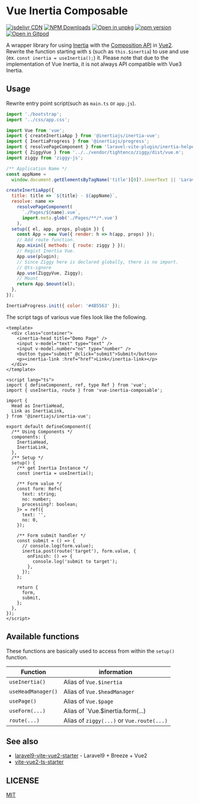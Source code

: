 # Vue Inertia Composable

[![jsdelivr CDN](https://data.jsdelivr.com/v1/package/npm/vue-inertia-composable/badge)](https://www.jsdelivr.com/package/npm/vue-inertia-composable)
[![NPM Downloads](https://img.shields.io/npm/dm/vue-inertia-composable.svg?style=flat)](https://www.npmjs.com/package/vue-inertia-composable)
[![Open in unpkg](https://img.shields.io/badge/Open%20in-unpkg-blue)](https://uiwjs.github.io/npm-unpkg/#/pkg/vue-inertia-composable/file/README.md)
[![npm version](https://img.shields.io/npm/v/vue-inertia-composable.svg)](https://www.npmjs.com/package/vue-inertia-composable)
[![Open in Gitpod](https://shields.io/badge/Open%20in-Gitpod-green?logo=Gitpod)](https://gitpod.io/#https://github.com/logue/vue-inertia-composable)

A wrapper library for using [Inertia](https://inertiajs.com/) with the [Composition API](https://composition-api.vuejs.org/) in [Vue2](https://v2.vuejs.org/). Rewrite the function starting with `$` (such as `this.$inertia`) to use and use (ex. `const inertia = useInertia();`) it. Please note that due to the implementation of Vue Inertia, it is not always API compatible with Vue3 Inertia.

## Usage

Rewrite entry point script(such as `main.ts` or `app.js`).

```js
import './bootstrap';
import '../css/app.css';

import Vue from 'vue';
import { createInertiaApp } from '@inertiajs/inertia-vue';
import { InertiaProgress } from '@inertiajs/progress';
import { resolvePageComponent } from 'laravel-vite-plugin/inertia-helpers';
import { ZiggyVue } from '../../vendor/tightenco/ziggy/dist/vue.m';
import ziggy from 'ziggy-js';

/** Application Name */
const appName =
  window.document.getElementsByTagName('title')[0]?.innerText || 'Laravel';

createInertiaApp({
  title: title => `${title} - ${appName}`,
  resolve: name =>
    resolvePageComponent(
      `./Pages/${name}.vue`,
      import.meta.glob('./Pages/**/*.vue')
    ),
  setup({ el, app, props, plugin }) {
    const App = new Vue({ render: h => h(app, props) });
    // Add route function.
    App.mixin({ methods: { route: ziggy } });
    // Regist Inertia Vue.
    App.use(plugin);
    // Since Ziggy here is declared globally, there is no import.
    // @ts-ignore
    App.use(ZiggyVue, Ziggy);
    // Mount
    return App.$mount(el);
  },
});

InertiaProgress.init({ color: '#4B5563' });
```

The script tags of various vue files look like the following.

```vue
<template>
  <div class="container">
    <inertia-head title="Demo Page" />
    <input v-model="text" type="text" />
    <input v-model.number="no" type="number" />
    <button type="submit" @click="submit">Submit</button>
    <p><inertia-link :href="href">Link</inertia-link></p>
  </div>
</template>

<script lang="ts">
import { defineComponent, ref, type Ref } from 'vue';
import { useInertia, route } from 'vue-inertia-composable';

import {
  Head as InertiaHead,
  Link as InertiaLink,
} from '@inertiajs/inertia-vue';

export default defineComponent({
  /** Using Components */
  components: {
    InertiaHead,
    InertiaLink,
  },
  /** Setup */
  setup() {
    /** get Inertia Instance */
    const inertia = useInertia();

    /** Form value */
    const form: Ref<{
      text: string;
      no: number;
      processing?: boolean;
    }> = ref({
      text: '',
      no: 0,
    });

    /** Form submit handler */
    const submit = () => {
      // console.log(form.value);
      inertia.post(route('target'), form.value, {
        onFinish: () => {
          console.log('submit to target');
        },
      });
    };

    return {
      form,
      submit,
    };
  },
});
</script>
```

## Available functions

These functions are basically used to access from within the `setup()` function.

| Function           | information                               |
| ------------------ | ----------------------------------------- |
| `useInertia()`     | Alias of `Vue.$inertia`                   |
| `useHeadManager()` | Alias of `Vue.$headManager`               |
| `usePage()`        | Alias of `Vue.$page`                      |
| `useForm(...)`     | Alias of `Vue.$inertia.form(...)          |
| `route(...)`       | Alias of `ziggy(...)` or `Vue.route(...)` |

## See also

- [laravel9-vite-vue2-starter](https://github.com/logue/laravel9-vite-vue2-starter) - Laravel9 + Breeze + Vue2
- [vite-vue2-ts-starter](https://github.com/logue/vite-vue2-ts-starter)

## LICENSE

[MIT](LICENSE)
